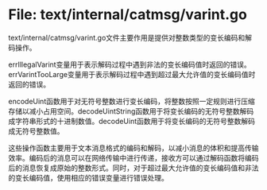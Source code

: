 # File: text/internal/catmsg/varint.go

text/internal/catmsg/varint.go文件主要作用是提供对整数类型的变长编码和解码操作。

errIllegalVarint变量用于表示解码过程中遇到非法的变长编码值时返回的错误。errVarintTooLarge变量用于表示解码过程中遇到超过最大允许值的变长编码值时返回的错误。

encodeUint函数用于对无符号整数进行变长编码，将整数按照一定规则进行压缩存储以减小占用空间。decodeUintString函数用于将变长编码的无符号整数解码成字符串形式的十进制数值。decodeUint函数用于将变长编码的无符号整数解码成无符号整数值。

这些操作函数主要用于文本消息格式的编码和解码，以减小消息的体积和提高传输效率。编码后的消息可以在网络传输中进行传递，接收方可以通过解码函数将编码后的消息恢复成原始的整数形式。同时，对于超过最大允许值的变长编码值和非法的变长编码值，使用相应的错误变量进行错误处理。


